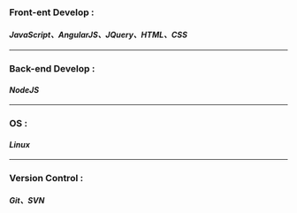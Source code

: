 ### Front-ent Develop :
#### *JavaScript、AngularJS、JQuery、HTML、CSS*

***

### Back-end Develop :
#### *NodeJS*

***

### OS :
#### *Linux*

***

### Version Control :
#### *Git、SVN*
